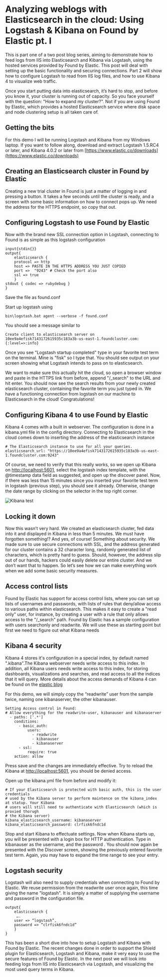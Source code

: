 

# Analyzing weblogs with Elasticsearch in the cloud: Using Logstash & Kibana on Found by Elastic pt. I

This is part one of a two post blog series, aiming to demonstrate how to feed logs from IIS into Elasticsearch and Kibana via Logstash, using the hosted services provided by Found by Elastic. 
This post will deal with setting up the basic functionality and securing connections. Part 2 will show how to configure Logstash to read from IIS log files, and how to use Kibana 4 to visualize web traffic.


Once you start putting data into elasticsearch, it’s hard to stop, and before you know it, your cluster is running out of capacity. So you face yourself with the question: "How to expand my cluster?".  Not if you are using Found by Elastic, which provides a hosted Elasticsearch service where disk space and node clustering setup is all taken care of. 

## Getting the bits
For this demo I will be running Logstash and Kibana from my Windows laptop. 
If you want to follow along, download and extract Logstash 1.5.RC4 or later, and Kibana 4.0.2 or later from [https://www.elastic.co/downloads](https://www.elastic.co/downloads) 

## Creating an Elasticsearch cluster in Found by Elastic

Creating a new trial cluster in Found is just a matter of logging in and pressing a button.  It takes a few seconds until the cluster is ready, and a screen with some basic information on how to connect pops up. We need the address for the HTTPS endpoint, so copy that out.

## Configuring Logstash to use Found by Elastic 

Now with the brand new SSL connection option in Logstash, connecting to Found is as simple as this logstash configuration 
```
input{stdin{}}
output{
    elasticsearch {
    protocol => http
    host => PASTE IN THE HTTPS ADDRESS YOU JUST COPIED
    port =>  "9243" # Check the port also
    ssl => true
    }
stdout { codec => rubydebug }
}
````
Save the file as found.conf

Start up logstash using

```bin\logstash.bat agent --verbose -f found.conf```

You should see  a message similar to 
````
Create client to elasticsearch server on 10ee9a4efisk7143172615935c183a3b-us-east-1.foundcluster.com: {:level=>:info}
````
Once you see "Logstash startup completed" type in your favorite test term on the terminal. Mine is "fisk" so I type that.
You should see output on your screen showing what Logstash intends to pass on to elasticsearch.

We want to make sure this actually hit the cloud, so open a browser window and paste in the HTTPS link from before, append  "/_search" to the URL and hit enter.
You should now see the search results from your newly created elasticsearch cluster, containing the favorite term you just typed in. We have a functioning connection from logstash on our machine to Elasticsearch in the cloud! Congratulations! 

## Configuring Kibana 4 to use Found by Elastic
Kibana 4 comes with a built in webserver. The configuration is done in a kibana.yml file in the config directory. Connecting to Elasticsearch in the cloud comes down to inserting the address of the elasticsearch instance
````
# The Elasticsearch instance to use for all your queries.
elasticsearch_url: "https://10ee9a4efisk7143172615935c183a3b-us-east-1.foundcluster.com:9243"
````
Of course, we need to verify that this really works, so we open up Kibana on [http://localhost:5601](http://localhost:5601), select the logstash index template, with the @timestamp data field as suggested, and open up the discover panel. Now, if there was less than 15 minutes since you inserted your favorite test term in logstash (previous step), you should see it already. Otherwise, change the date range by clicking on the selector in the top right corner. 

![Kibana test](https://raw.githubusercontent.com/babadofar/MyOwnRepo/master/images/kibanatest.png)

## Locking it down
Now this wasn’t very hard. We created an elasticsearch cluster, fed data into it and displayed in Kibana in less than 5 minutes. We must have forgotten something!? And yes, of course! Something about security. We made sure to use secure connections with SSL, and the address generated for our cluster contains a 32 character long, randomly generated list of characters, which is pretty hard to guess. Should, however, the address slip out of our hands, hackers could easily delete our entire cluster. And we don’t want that to happen. So let’s see how we can make everything work when we add some basic security measures.

## Access control lists 
Found by Elastic has support for access control lists, where you can set up lists of usernames and passwords, with lists of rules that deny/allow access to various paths within elasticsearch. This makes it easy to create a "read only" user, for instance, by creating a user with a rule that only allows access to the "/_search" path.  Found by Elastic has a sample configuration with users searchonly and readwrite. We will use these as starting point but first we need to figure out what Kibana needs

## Kibana 4 security
Kibana 4 stores it's configuration in a special index, by default named ".kibana".The Kibana webserver needs write access to this index. In addition, all Kibana users needs write access to this index, for storing dashboards, visualizations and searches, and  read access to all the indices that it will query. More details about the access demands of Kibana 4 can be found on the [elastic blog](http://www.elastic.co/guide/en/shield/current/_shield_with_kibana_4.html)

For this demo, we will simply copy the “readwrite” user from the sample twice, naming one kibanaserver, the other kibanauser. 
````
Setting Access control in Found: 
# Allow everything for the readwrite-user, kibanauser and kibanaserver
  - paths: ['.*']
    conditions:
      - basic_auth:
          users:
            - readwrite
            - kibanauser
            - kibanaserver
      - ssl:
          require: true
    action: allow
````
Press save and the changes are immediately effective. Try to reload the Kibana at  [http://localhost:5601](http://localhost:5601), you should be denied access. 

Open up the kibana.yml file from before and modify it: 
````
# If your Elasticsearch is protected with basic auth, this is the user credentials
# used by the Kibana server to perform maintence on the kibana_index at statup. Your Kibana
# users will still need to authenticate with Elasticsearch (which is proxied thorugh
# the Kibana server)
kibana_elasticsearch_username: kibanaserver
kibana_elasticsearch_password: clrfisk6fndc1d
````
Stop and start Kibana to effectuate settings.
Now when Kibana starts up, you will be presented with a login box for HTTP authentication. 
Type in kibanauser as the username, and the password . You should now again be presented with the Discover screen, showing the previously entered favorite test term. Again, you may have to expand the time range to see your entry.


## Logstash security
Logstash will also need to supply credentials when connecting to Found by Elastic. We reuse permission from the readwrite user once again, this time giving the name "logstash". 
It is simply a matter of supplying the username and password in the configuration file. 
````
output{
    elasticsearch {
     …. 
    user => “logstash”,
    password => “clrfisk6fndc1d”
    }
}

````

This has been a short dive into how to setup Logstash and Kibana with Found by Elastic. The recent changes done in order to support the Shield plugin for Elasticsearch, Logstash and Kibana, make it very easy to use the secure features of Found by Elastic. In the next post we will look into feeding logs from IIS into Elasticsearch via Logstash, and visualizing the most used query terms in Kibana.
 
